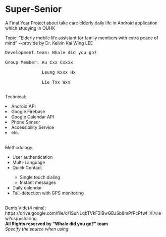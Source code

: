 # Super-Senior
A Final Year Project about take care elderly daily life in Android application which studying in OUHK </br>

Topic: “Elderly mobile life assistant for family members with extra peace of mind” --provide by Dr. Kelvin Kai Wing LEE
</br>

<pre>
Development team: Whale did you go? </br>
Group Member: Au Cxx Cxxxx </br>
              Leung Kxxx Hx </br>
              Lie Txx Wxx </br>
</pre>

Technical: 
<li>Android API</li>
<li>Google Firebase</li>
<li>Google Calendar API</li>
<li>Phone Sensor</li>
<li>Accessibility Service </li>
<li>etc.</li>

</br>

Methodology:
<ul>
<li>User authentication</li>
<li>Multi-Language</li>
<li>Quick Contact</li>
<ul>
<li>Single touch dialing</li>
<li>Instant messages</li>
</ul>
<li>Daily calendar</li>
<li>Fall-detection with GPS monitoring</li>
</ul>

</br>
Demo Vide(4 mins):
https://drive.google.com/file/d/1SuNLqbTVkF3lBwGBJSb8mPfPcPfwf_Xi/view?usp=sharing

</br>
<b>All Rights reserved by "Whale did you go?" team</b>
</br>
<I>Specify the source when using</I>
